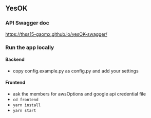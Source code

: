 ## YesOK

### API Swagger doc

https://thss15-gaomx.github.io/yesOK-swagger/

### Run the app locally

#### Backend

- copy config.example.py as config.py and add your settings

#### Frontend

- ask the members for awsOptions and google api credential file
- `cd frontend`
- `yarn install`
- `yarn start`
